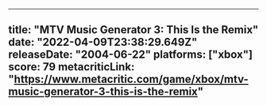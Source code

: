 
---
title: "MTV Music Generator 3: This Is the Remix"
date: "2022-04-09T23:38:29.649Z"
releaseDate: "2004-06-22"
platforms: ["xbox"]
score: 79
metacriticLink: "https://www.metacritic.com/game/xbox/mtv-music-generator-3-this-is-the-remix"
---
